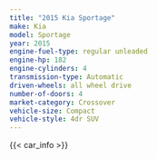 ```yaml
---
title: "2015 Kia Sportage"
make: Kia
model: Sportage
year: 2015
engine-fuel-type: regular unleaded
engine-hp: 182
engine-cylinders: 4
transmission-type: Automatic
driven-wheels: all wheel drive
number-of-doors: 4
market-category: Crossover
vehicle-size: Compact
vehicle-style: 4dr SUV
---
```


{{< car_info >}}
